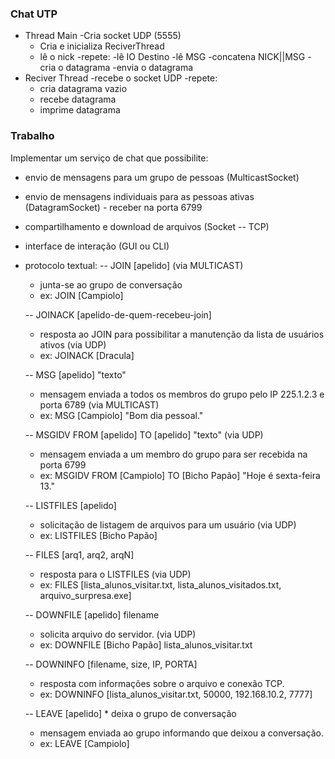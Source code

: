 ### Chat UTP

- Thread Main
  -Cria socket UDP (5555)
  - Cria e inicializa ReciverThread
  - lê o nick
  -repete:
    -lê IO Destino
    -lê MSG
    -concatena NICK||MSG
    -cria o datagrama
    -envia o datagrama
- Reciver Thread
  -recebe o socket UDP
  -repete:
    - cria datagrama vazio
    - recebe datagrama
    - imprime datagrama
    
### Trabalho

Implementar um serviço de chat que possibilite:
- envio de mensagens para um grupo de pessoas (MulticastSocket)
- envio de mensagens individuais para as pessoas ativas (DatagramSocket) - receber na porta 6799
- compartilhamento e download de arquivos (Socket -- TCP) 
- interface de interação (GUI ou CLI)

- protocolo textual:
   -- JOIN [apelido]  (via MULTICAST)
   * junta-se ao grupo de conversação 
   * ex: JOIN [Campiolo]

   -- JOINACK [apelido-de-quem-recebeu-join] 
   * resposta ao JOIN para possibilitar a manutenção da lista de usuários ativos (via UDP)
   * ex: JOINACK [Dracula]

   -- MSG [apelido] "texto"
   * mensagem enviada a todos os membros do grupo pelo IP 225.1.2.3 e porta 6789 (via MULTICAST) 
   * ex: MSG [Campiolo] "Bom dia pessoal."

   -- MSGIDV FROM [apelido] TO [apelido] "texto" (via UDP) 
   * mensagem enviada a um membro do grupo para ser recebida na porta 6799
   * ex: MSGIDV FROM [Campiolo] TO [Bicho Papão] "Hoje é sexta-feira 13."

   -- LISTFILES [apelido] 
   * solicitação de listagem de arquivos para um usuário (via UDP)
   * ex: LISTFILES [Bicho Papão]

   -- FILES [arq1, arq2, arqN] 
   * resposta para o LISTFILES (via UDP)
   * ex: FILES [lista_alunos_visitar.txt, lista_alunos_visitados.txt, arquivo_surpresa.exe]

   -- DOWNFILE [apelido] filename 
   * solicita arquivo do servidor.  (via UDP)
   * ex: DOWNFILE [Bicho Papão] lista_alunos_visitar.txt

   -- DOWNINFO [filename, size, IP, PORTA] 
   * resposta com informações sobre o arquivo e conexão TCP.
   * ex: DOWNINFO [lista_alunos_visitar.txt, 50000, 192.168.10.2, 7777]

   -- LEAVE [apelido] * deixa o grupo de conversação
   * mensagem enviada ao grupo informando que deixou a conversação.
   * ex: LEAVE [Campiolo]

